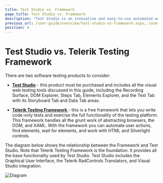 ```yaml
---
title: Test Studio vs. Framework
page_title: Test Studio vs. Framework
description: "Test Studio is an innovative and easy-to-use automated web, WPF and load testing solution. Test Studio tests support essential technologies like ASP.NET AJAX, Silverlight, PHP and MVC. HTML5, Testing framework, functional testing, performance testing, load testing, exploratory testing, manual testing."
previous_url: /user-guide/overview/test-studio-vs-framework.aspx, /user-guide/overview/test-studio-vs-framework, /general-information/test-studio-framework
position: 4
---
```

# Test Studio vs. Telerik Testing Framework

There are two software testing products to consider:

* <a href="http://www.telerik.com/automated-testing-tools.aspx" target="_blank">**Test Studio**</a> - this product must be purchased and includes all the visual web testing tools discussed in this guide, including the Recording Surface, DOM Explorer, Steps Tab, Elements Explorer, and the Test Tab with its Storyboard Tab and Data Tab areas.

* <a href="http://www.telerik.com/teststudio/testing-framework" target="_blank">**Telerik Testing Framework** </a> - this is a free framework that lets you write code-only tests and exercise the full functionality of the testing platform. This framework handles all the grunt work of abstracting browsers, the DOM, and XAML. With the framework you can automate user actions, find elements, wait for elements, and work with HTML and Silverlight controls.

The diagram below shows the relationship between the Framework and Test Studio. Note that Telerik Testing Framework is the foundation. It provides all the base functionality used by Test Studio. Test Studio includes the Graphical User Interface, the Telerik RadControls Translators, and Visual Studio integration.

![Diagram](/img/introduction/test-studio-framework/fig1.png)
